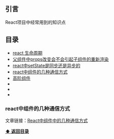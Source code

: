 ## 引言
React项目中经常用到的知识点

## 目录
- [react 生命周期](#-react-生命周期)
- [父组件中props改变会不会引起子组件的重新渲染](#-父组件中props改变会不会引起子组件的重新渲染)
- [react中setState是同步还是异步的](#-react中setState是同步还是异步的)
- [react中组件的几种通信方式](#-react中组件的几种通信方式)
- [高阶组件](#-高阶组件)
-
-
-





### react中组件的几种通信方式

文章链接：[React中组件中的几种通信方式](https://github.com/BGround/Web-Front-End-Interview/blob/main/React/组件中通信方式.md)

**[:arrow_up: 返回目录](#目录)**





